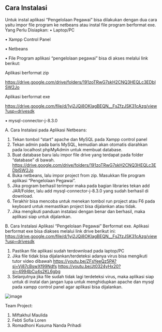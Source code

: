 ## Cara Instalasi
Untuk instal aplikasi “Pengelolaan Pegawai” bisa dilakukan dengan dua cara yaitu impor file program ke netbeans atau instal file program berformat exe.
Yang Perlu Disiapkan:
•	Laptop/PC

•	Xampp Control Panel

•	Netbeans

•	File Program aplikasi “pengelolaan pegawai” bisa di akses melalui link berikut:

Aplikasi berformat zip

https://drive.google.com/drive/folders/191zoTRwG7skH2CNQ3HEQLc3EDblSW2Jo

Aplikasi berformat exe

https://drive.google.com/file/d/1yj2JQi8OKIagBEQN__FsZfzJSK31cAzg/view?usp=drivesdk

•	mysql-connector-j-8.3.0

A.	Cara Instalasi pada Aplikasi Netbeans:
1.	Tekan tombol “start” apache dan MySQL pada Xampp control panel 
2.	Tekan admin pada baris MySQL, kemudian akan otomatis diarahkan pada localhost phpMyAdmin untuk membuat database. 
3.	Buat database baru lalu impor file drive yang terdapat pada folder “database”  di bawah.
https://drive.google.com/drive/folders/191zoTRwG7skH2CNQ3HEQLc3EDblSW2Jo 
4.	Buka netbeans, lalu impor project from zip. Masukkan file program aplikasi “Pengelolaan Pegawai”.
5.	Jika program berhasil terimpor maka pada bagian libraries tekan add JAR/Folder, lalu add mysql-connector-j-8.3.0 yang sudah berhasil di download. 
6.	Terakhir bisa mencoba untuk menekan tombol run project atau F6 pada keyboard untuk memastikan project bisa dijalankan atau tidak.
7.	Jika mengikuti panduan instalasi dengan benar dan berhasil, maka aplikasi siap untuk dijalankan.

B.	Cara Instalasi Aplikasi “Pengelolaan Pegawai” Berformat exe.
Aplikasi berformat exe bisa diakses melalui link drive berikut ini:
https://drive.google.com/file/d/1yj2JQi8OKIagBEQN__FsZfzJSK31cAzg/view?usp=drivesdk

1. Pastikan file aplikasi sudah terdownload pada laptop/PC
2. Jika file tidak bisa dijalankan/terdeteksi adanya virus bisa mengikuti tutor video dibawah
    https://youtu.be/ZFsYeeQz5PA?si=Vj87cBswXf99Ndfs
    https://youtu.be/Jt0324yHx20?si=4994bCu4s2KL6gbg
3. Selanjutnya jika file sudah tidak lagi terdeteksi virus, maka aplikasi siap untuk di instal dan jangan lupa untuk menghidupkan apache dan mysql pada xampp control panel agar aplikasi bisa dijalankan.


![image](https://github.com/user-attachments/assets/e56557f5-2eb5-47c2-912f-0a5ffc20a6bc)



Team Project:
1.	Miftakhul Maulida
2.	Febti Sofia Loren
3.	Romadhoni Kusuma Nanda Prihadi

